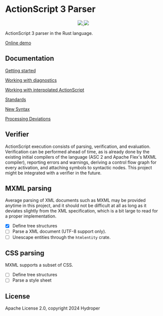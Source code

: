 # ActionScript 3 Parser

<p align="center">
  <a href="https://lib.rs/crates/as3_parser">
    <img src="https://img.shields.io/badge/lib.rs-green">
  </a>
  <a href="https://docs.rs/as3_parser">
    <img src="https://img.shields.io/badge/Rust%20API%20Documentation-gray">
  </a>
</p>

ActionScript 3 parser in the Rust language.

[Online demo](https://hydroper.github.io/as3parser/demo)

## Documentation

[Getting started](docs/getting-started.md)

[Working with diagnostics](docs/diagnostics.md)

[Working with interpolated ActionScript](docs/interpolation.md)

[Standards](docs/standards.md)

[New Syntax](docs/new-syntax.md)

[Processing Deviations](docs/processing-deviations.md)

## Verifier

ActionScript execution consists of parsing, verification, and evaluation. Verification can be performed ahead of time, as is already done by the existing initial compilers of the language (ASC 2 and Apache Flex's MXML compiler), reporting errors and warnings, deriving a control flow graph for every activation, and attaching symbols to syntactic nodes. This project might be integrated with a verifier in the future.

## MXML parsing

Average parsing of XML documents such as MXML may be provided anytime in this project, and it should not be difficult at all as long as it deviates slightly from the XML specification, which is a bit large to read for a proper implementation.

- [x] Define tree structures
- [ ] Parse a XML document (UTF-8 support only).
- [ ] Unescape entities through the `htmlentity` crate.

## CSS parsing

MXML supports a subset of CSS.

- [ ] Define tree structures
- [ ] Parse a style sheet

## License

Apache License 2.0, copyright 2024 Hydroper
